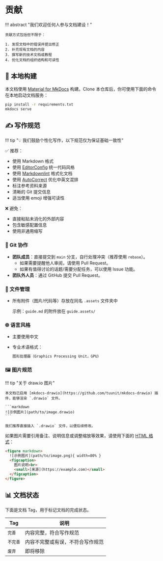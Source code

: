 # 贡献

<style>
h1:before {content: unset;}
h2:before {content: unset;}
h3:before {content: unset;}
h4:before {content: unset;}
h5:before {content: unset;}
</style>

!!! abstract "我们欢迎任何人参与文档建设！"

    贡献方式包括但不限于：

    1. 发现文档中的错误并提出修正
    2. 补充现有文档的内容
    3. 撰写新的技术文档或教程
    4. 优化文档的组织结构和可读性

## 🚀 本地构建

本文档使用 [Material for MkDocs](https://squidfunk.github.io/mkdocs-material/) 构建。Clone 本仓库后，你可使用下面的命令在本地启动文档服务：

```bash
pip install -r requirements.txt
mkdocs serve
```

## ✍️ 写作规范

!!! tip "💡 我们鼓励个性化写作，以下规范仅为保证基础一致性"

✅ 推荐：

- 使用 Markdown 格式
- 使用 [EditorConfig](https://editorconfig.org/) 统一代码风格
- 使用 [Markdownlint](https://github.com/DavidAnson/markdownlint) 格式化文档
- 使用 [AutoCorrect](https://huacnlee.github.io/autocorrect/) 优化中英文混排
- 标注参考资料来源
- 清晰的 Git 提交信息
- 适当使用 emoji 增强可读性

❌ 避免：

- 直接粘贴未消化的外部内容
- 包含敏感配置信息
- 使用非通用缩写

### 🔧 Git 协作

- **团队成员**：直接提交到 `main` 分支，自行处理冲突（推荐使用 `rebase`）。
    - 如果需要提醒他人审阅，请使用 Pull Request。
    - 如果有值得讨论的话题/需要分配任务，可以使用 Issue 功能。
- **团队外人员**：通过 GitHub 提交 Pull Request。

### 📁 文件管理

- 所有附件（图片/代码等）存放在同名 `.assets` 文件夹中

    示例：`guide.md` 的附件放在 `guide.assets/`

### 🌐 语言风格

- 主要使用中文
- 专业术语格式：

    ```markdown
    图形处理器（Graphics Processing Unit，GPU）
    ```

### 🖼️ 图片规范

!!! tip "关于 draw.io 图片"

    本文档已启用 [mkdocs-drawio](https://github.com/tuunit/mkdocs-drawio) 插件，能够渲染 `.drawio` 文件。

    ```markdown
    ![示例图片](path/to/image.drawio)
    ```

    我们推荐直接插入 `.drawio` 文件，以便后续修改。

如果图片需要引用备注、说明信息或调整缩放等效果，请使用下面的 [HTML 格式](https://squidfunk.github.io/mkdocs-material/reference/images/#image-captions)：

```html
<figure markdown>
  ![示例图片](path/to/image.png){ width=80% }
  <figcaption>
    图片说明<br>
    <small>[来源](https://example.com)</small>
  </figcaption>
</figure>
```

## 📊 文档状态

下面是文档 Tag，用于标记文档的完成状态。

| Tag | 说明 |
| --- | --- |
| `完善` | 内容完整，符合写作规范 |
| `不完善` | 内容不完整或有误，不符合写作规范 |
| `废弃` | 即将移除 |

<!-- material/tags -->
